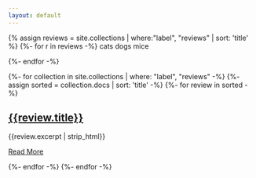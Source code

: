 ```yaml
---
layout: default
---
```


<link rel="stylesheet" type="text/css" href="assets/css/reviews.css">

{% assign reviews = site.collections | where:"label", "reviews" | sort: 'title'  %}
{%- for r in reviews -%} 
cats dogs mice

{%- endfor -%}



{%- for collection in site.collections | where: "label", "reviews" -%}
  {%- assign sorted = collection.docs | sort: 'title' -%}
  {%- for review in sorted -%} 
  
<article class='review-artical' id='{{review.title}}'>
  <div class='review-content'>
    <div class='review-body'>
      <div class="review-header">
        <div class="review-title">
          <h1>
            <a href="{{site.baseurl}}{{review.url}}">{{review.title}}</a>
          </h1>
        </div>
      </div>		
      <div class='review-excerpt'>
        <p class="excerpt">{{review.excerpt | strip_html}}</p>
      </div>
      <div class="review-action">
        <a class="read-more" href="{{site.baseurl}}{{review.url}}">Read More</a>
      </div>
    </div>
  </div>
</article>

  {%- endfor -%}
{%- endfor -%}
